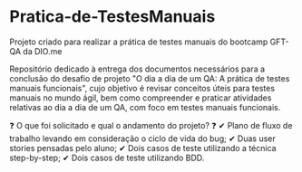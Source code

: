 # Pratica-de-TestesManuais
Projeto criado para realizar a prática de testes manuais do bootcamp GFT-QA da DIO.me

Repositório dedicado à entrega dos documentos necessários para a conclusão do desafio de projeto "O dia a dia de um QA: A prática de testes manuais funcionais", cujo objetivo é revisar conceitos úteis para testes manuais no mundo ágil, bem como compreender e praticar atividades relativas ao dia a dia de um QA, com foco em testes manuais funcionais.

❓ O que foi solicitado e qual o andamento do projeto? ❓
✔ Plano de fluxo de trabalho levando em consideração o ciclo de vida do bug;
✔ Duas user stories pensadas pelo aluno;
✔ Dois casos de teste utilizando a técnica step-by-step;
✔ Dois casos de teste utilizando BDD.
